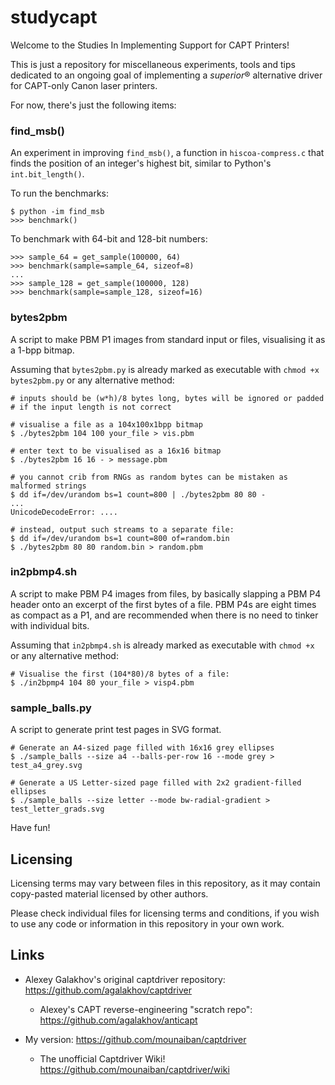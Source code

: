 # studycapt
Welcome to the Studies In Implementing Support for CAPT Printers!

This is just a repository for miscellaneous experiments, tools and tips dedicated
to an ongoing goal of implementing a *superior*® alternative driver for CAPT-only
Canon laser printers.

For now, there's just the following items:

### find\_msb()
An experiment in improving ``find_msb()``, a function in ``hiscoa-compress.c`` that finds the position of an integer's highest bit, similar to Python's ``int.bit_length()``.

To run the benchmarks:
```
$ python -im find_msb
>>> benchmark()
```
To benchmark with 64-bit and 128-bit numbers:
```
>>> sample_64 = get_sample(100000, 64)
>>> benchmark(sample=sample_64, sizeof=8)
...
>>> sample_128 = get_sample(100000, 128)
>>> benchmark(sample=sample_128, sizeof=16)
```

### bytes2pbm
A script to make PBM P1 images from standard input or files, visualising it
as a 1-bpp bitmap.

Assuming that ``bytes2pbm.py`` is already marked as executable with
``chmod +x bytes2pbm.py`` or any alternative method:

```
# inputs should be (w*h)/8 bytes long, bytes will be ignored or padded
# if the input length is not correct

# visualise a file as a 104x100x1bpp bitmap
$ ./bytes2pbm 104 100 your_file > vis.pbm

# enter text to be visualised as a 16x16 bitmap
$ ./bytes2pbm 16 16 - > message.pbm

# you cannot crib from RNGs as random bytes can be mistaken as malformed strings
$ dd if=/dev/urandom bs=1 count=800 | ./bytes2pbm 80 80 -
...
UnicodeDecodeError: ....

# instead, output such streams to a separate file:
$ dd if=/dev/urandom bs=1 count=800 of=random.bin
$ ./bytes2pbm 80 80 random.bin > random.pbm

```

### in2pbmp4.sh
A script to make PBM P4 images from files, by basically slapping a PBM P4 header
onto an excerpt of the first bytes of a file. PBM P4s are eight times as compact
as a P1, and are recommended when there is no need to tinker with individual bits.

Assuming that ``in2pbmp4.sh`` is already marked as executable with
``chmod +x`` or any alternative method:

```
# Visualise the first (104*80)/8 bytes of a file:
$ ./in2bpmp4 104 80 your_file > visp4.pbm
```

### sample\_balls.py
A script to generate print test pages in SVG format.

```
# Generate an A4-sized page filled with 16x16 grey ellipses
$ ./sample_balls --size a4 --balls-per-row 16 --mode grey > test_a4_grey.svg

# Generate a US Letter-sized page filled with 2x2 gradient-filled ellipses
$ ./sample_balls --size letter --mode bw-radial-gradient > test_letter_grads.svg

```

Have fun!

## Licensing
Licensing terms may vary between files in this repository, as it may contain
copy-pasted material licensed by other authors.

Please check individual files for licensing terms and conditions, if you wish to
use any code or information in this repository in your own work.

## Links
* Alexey Galakhov's original captdriver repository: https://github.com/agalakhov/captdriver

  * Alexey's CAPT reverse-engineering "scratch repo": https://github.com/agalakhov/anticapt

* My version: https://github.com/mounaiban/captdriver

  * The unofficial Captdriver Wiki! https://github.com/mounaiban/captdriver/wiki
